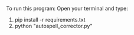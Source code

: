 To run this program:
Open your terminal and type:
1) pip install -r requirements.txt
2) python "autospell_corrector.py"
